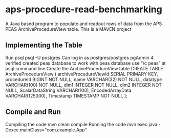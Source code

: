 # aps-procedure-read-benchmarking
A Java based program to populate and readout rows of data from the APS PEAS ArchiveProcedureView table.
This is a MAVEN project

## Implementing the Table
Run psql 
psql -U postgres
Can log in as postgres/postgres
pgAdmin 4
verified created peas database
to work with peas database use “\c peas” at psql command line
Create the ArchiveProcedureView table
CREATE TABLE ArchiveProcedureView (
archiveProcedureViewId SERIAL PRIMARY KEY,
procedureId BIGINT NOT NULL,
name VARCHAR(32) NOT NULL,
datatype VARCHAR(100) NOT NULL, 
dim1 INTEGER NOT NULL,
dim2 INTEGER NOT NULL,
ScalarDataString VARCHAR(100),
EncodedArrayData VARCHAR(125000),
Timestamp TIMESTAMP NOT NULL
);

## Compile and Run
Compiling the code
mvn clean compile
Running the code
mvn exec:java -Dexec.mainClass="com.example.App"

